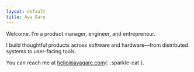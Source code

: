 ```yaml
---
layout: default
title: Aya Gare
---
```


Welcome. I’m a product manager, engineer, and entrepreneur.

I build thoughtful products across software and hardware—from distributed systems to user-facing tools.

You can reach me at [hello@ayagare.com](mailto:hello@ayagare.com){: .sparkle-cat }.

